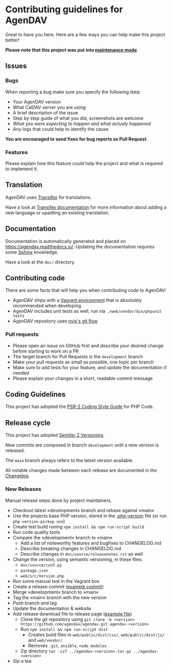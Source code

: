 # Contributing guidelines for AgenDAV

Great to have you here. Here are a few ways you can help make this project better!

**Please note that this project was put into [maintenance mode](./README.md#maintenance-mode)**

## Issues

### Bugs

When reporting a bug make sure you specify the following data:

* Your AgenDAV version
* What CalDAV server you are using
* A brief description of the issue
* Step by step guide of what you did, screenshots are welcome
* *What you were expecting to happen and what actualy happened*
* Any logs that could help to identify the cause

**You are encouraged to send fixes for bug reports as Pull Request**

### Features

Please explain how this feature could help the project and what is required to
implement it.

## Translation

AgenDAV uses [Transifex](https://www.transifex.com/adobo/agendav/) for translations.

Have a look at [Transifex documentation](http://docs.transifex.com/) for more information about
adding a new language or upadting an existing translation.

## Documentation

Documentation is automatically generated and placed on https://agendav.readthedocs.io/.
Updating the documentation requires some [Sphinx](http://sphinx-doc.org/) knowledge.

Have a look at the `doc/` directory.

## Contributing code

There are some facts that will help you when contributing code to AgenDAV:

* AgenDAV ships with a [Vagrant environment](https://agendav.readthedocs.io/en/latest/development/#virtual-machine)
  that is absolutely recommended when developing
* AgenDAV includes unit tests as well, run via `./web/vendor/bin/phpunit tests`
* AgenDAV repository uses [nvie's git flow](http://nvie.com/posts/a-successful-git-branching-model/)

### Pull requests

* Please open an issue on GitHub first and describe your desired change before
  starting to work on a PR
* The target branch for Pull Requests is the `development` branch
* Make your pull requests as small as possible, one topic per branch
* Make sure to add tests for your feature, and update the documentation if
  needed
* Please explain your changes in a short, readable commit message

## Coding Guidelines

This project has adopted the
[PSR-2 Coding Style Guide](https://www.php-fig.org/psr/psr-2/) for PHP Code.

## Release cycle

This project has adopted [SemVer 2 Versioning](https://semver.org/).

New commits are composed in branch `development` until a new version is
released.

The `main` branch always refers to the latest version available.

All notable changes made between each release are documented in the
[Changelog](./CHANGELOG.md).

### New Releases

Manual release steps done by project maintainers.

- Checkout latest »development« branch and rebase against »main«
- Use the projects base PHP version, stored in the
  [.php-version](https://packagist.org/packages/webit-de/php-version-pickup)
  file (or run `php-version-pickup use`)
- Create test build runing `npm install && npm run-script build`
- Run code quality tools
- Compare the »development« branch to »main«
  - Add a list of noteworthy features and bugfixes to CHANGELOG.md
  - Describe breaking changes in CHANGELOG.md
  - Describe changes in `doc/source/releasenotes.rst` as well
- Change the version, using semantic versioning, in these files:
  - `doc/source/conf.py`
  - `package.json`
  - `web/src/Version.php`
- Run some manual test in the Vagrant box
- Create a release commit
  ([example commit](https://github.com/agendav/agendav/commit/7d2f1bba00deb090943f14bf9c47c4a6ac4d1387))
- Merge »development« branch to »main«
- Tag the »main« branch with the new version
- Push branch and tag
- Update the documentation & website
- Add release download file to release page ([example file](https://github.com/agendav/agendav/releases/tag/2.2.0))
  - Clone the git repository using
    `git clone -b <version> https://github.com/agendav/agendav.git agendav-<version>`
  - Run `npm install && npm run-script dist`
    - Creates build files in `web/public/dist/css/`, `web/public/dist/js/`
      and `web/vendor/`
    - Removes `.git`, `ansible`, `node_modules`
  - Zip directory `tar -czf ../agendav-<version>.tar.gz ../agendav-<version>`
- Sip a tea
